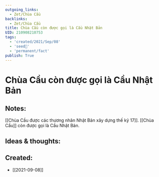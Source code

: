 ```yaml
---
outgoing_links:
  - Zet/Chùa Cầu
backlinks:
  - Zet/Chùa Cầu
title: Chùa Cầu còn được gọi là Cầu Nhật Bản
UID: 210908210753
tags:
  - 'created/2021/Sep/08'
  - 'seed🥜'
  - 'permanent/fact'
publish: True
---
```

# Chùa Cầu còn được gọi là Cầu Nhật Bản

## Notes:
[[Chùa Cầu được các thương nhân Nhật Bản xây dựng thế kỷ 17]]. [[Chùa Cầu]] còn được gọi là Cầu Nhật Bản.

## Ideas & thoughts:
## Created:
- [[2021-09-08]]
